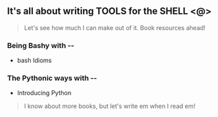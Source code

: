 ## It's all about writing TOOLS for the SHELL <@>

> Let's see how much I can make out of it. Book resources ahead!

### Being Bashy with --

* bash Idioms

### The Pythonic ways with --

* Introducing Python


> I know about more books, but let's write em when I read em!
